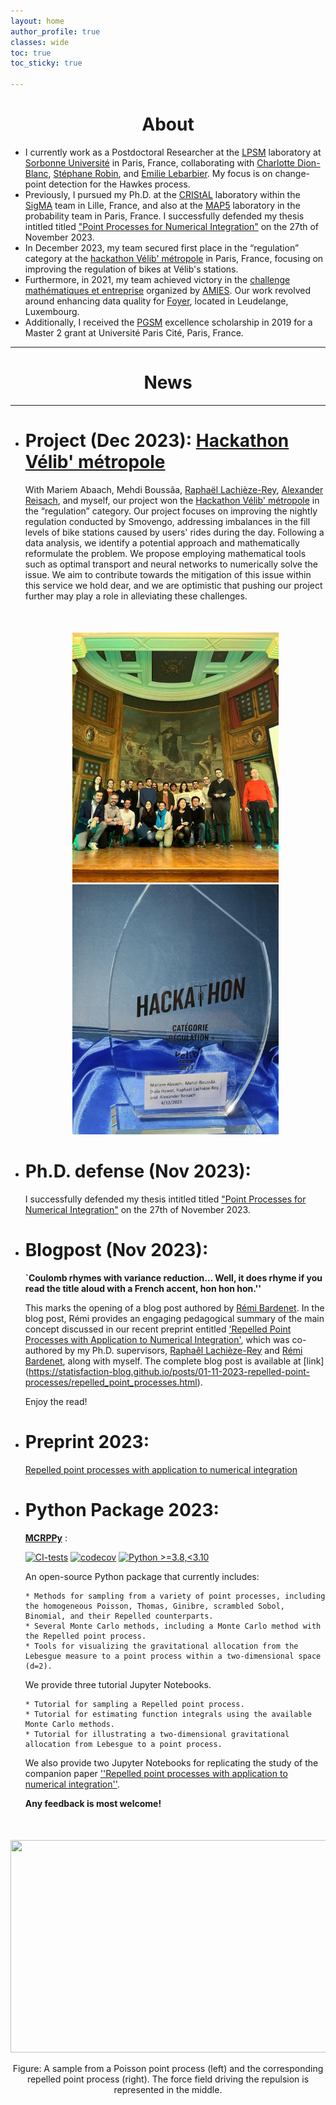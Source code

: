 ```yaml
---
layout: home
author_profile: true
classes: wide
toc: true
toc_sticky: true

---
```

<center> <h1>About</h1> </center>

* I currently work as a Postdoctoral Researcher at the [LPSM](https://www.lpsm.paris/) laboratory at [Sorbonne Université](https://www.sorbonne-universite.fr/) in Paris, France, collaborating with [Charlotte Dion-Blanc](https://sites.google.com/site/charlottedionblanc/), [Stéphane Robin](https://www.pantheonsorbonne.fr/page-perso/strobin), and [Emilie Lebarbier](https://www.parisnanterre.fr/mme-emilie-lebarbier). My focus is on change-point detection for the Hawkes process.
* Previously, I pursued my Ph.D. at the [CRIStAL](https://www.cristal.univ-lille.fr/) laboratory within the [SigMA](https://www.cristal.univ-lille.fr/?rubrique27&eid=30) team in Lille, France, and also at the [MAP5](https://map5.mi.parisdescartes.fr/) laboratory in the probability team in Paris, France. I successfully defended my thesis intitled  titled ["Point Processes for Numerical Integration"](https://www.theses.fr/s331068) on the 27th of November 2023.
* In December 2023, my team secured first place in the “regulation” category at the [hackathon Vélib' métropole](https://blog.velib-metropole.fr/hackathon/) in Paris, France, focusing on improving the regulation of bikes at Vélib's stations.
* Furthermore, in 2021, my team achieved victory in the [challenge mathématiques et entreprise](https://challenge-maths.sciencesconf.org/) organized by [AMIES](https://www.agence-maths-entreprises.fr/public/pages/index.html). Our work revolved around enhancing data quality for [Foyer](https://www.foyer.lu/en/homepage), located in Leudelange, Luxembourg.
* Additionally, I received the [PGSM](https://applications.sciencesmaths-paris.fr/fr/les-laureats-du-programme-pgsm-master-850.htm#:~:text=France-,HAWAT,-Diala) excellence scholarship in 2019 for a Master 2 grant at Université Paris Cité, Paris, France.

------------------------------

<center> <h1>News </h1> </center>

------------------------------

* # Project (Dec 2023): [Hackathon Vélib' métropole](https://blog.velib-metropole.fr/hackathon/)
   
  With Mariem Abaach, Mehdi Boussâa, [Raphaël Lachièze-Rey](https://helios2.mi.parisdescartes.fr/~rlachiez/), [Alexander Reisach](https://scriddie.github.io/), and myself, our project won the [Hackathon Vélib' métropole](https://blog.velib-metropole.fr/hackathon/) in the “regulation” category.
  Our project focuses on improving the nightly regulation conducted by Smovengo, addressing imbalances in the fill levels of bike stations caused by users' rides during the day. 
  Following a data analysis, we identify a potential approach and mathematically reformulate the problem. 
  We propose employing mathematical tools such as optimal transport and neural networks to numerically solve the issue.
  We aim to contribute towards the mitigation of this issue within this service we hold dear, and we are optimistic that pushing our project further may play a role in alleviating these challenges.

  <div align="middle" style="margin-top: 50px">
  <img src="assets/images/winner_picture.jpeg" align="bottom" style="width:330px;height:400px;">
  <img src="assets/images/trophy_hackathon_2023.jpeg" align="bottom" style="width:330px;height:400px;">
  </div> 
  <!-- For more details, check the [Projects](Projects) section. -->


* # Ph.D. defense (Nov 2023): 
  I successfully defended my thesis intitled  titled ["Point Processes for Numerical Integration"](https://www.theses.fr/s331068) on the 27th of November 2023.

* # Blogpost (Nov 2023): 

    **`Coulomb rhymes with variance reduction… Well, it does rhyme if you read the title aloud with a French accent, hon hon hon.''**

    This marks the opening of a blog post authored by [Rémi Bardenet](https://rbardenet.github.io/).
    In the blog post, Rémi provides an engaging pedagogical summary of the main concept discussed in our recent preprint entitled ['Repelled Point Processes with Application to Numerical Integration'](https://arxiv.org/abs/2308.04825), which was co-authored by my Ph.D. supervisors, [Raphaêl Lachièze-Rey](https://helios2.mi.parisdescartes.fr/~rlachiez/) and [Rémi Bardenet](https://rbardenet.github.io/), along with myself.
    The complete blog post is available at [link] (<https://statisfaction-blog.github.io/posts/01-11-2023-repelled-point-processes/repelled_point_processes.html>).

    Enjoy the read!

* # Preprint 2023: 

    [Repelled point processes with application to numerical integration](https://arxiv.org/abs/2308.04825)

* # Python Package 2023:

    **[MCRPPy](https://github.com/dhawat/MCRPPy)** :

    [![CI-tests](https://github.com/dhawat/MCRPPy/actions/workflows/ci.yml/badge.svg)](https://github.com/dhawat/MCRPPy/actions/workflows/ci.yml)
    [![codecov](https://codecov.io/gh/dhawat/MCRPPy/branch/main/graph/badge.svg?token=CODECOV_TOKEN)](https://codecov.io/gh/dhawat/MCRPPy)
    [![Python >=3.8,<3.10](https://img.shields.io/badge/python->=3.8,<3.10-blue.svg)](https://www.python.org/downloads/release/python-371/)

    An open-source Python package that currently includes:

      * Methods for sampling from a variety of point processes, including the homogeneous Poisson, Thomas, Ginibre, scrambled Sobol, Binomial, and their Repelled counterparts.
      * Several Monte Carlo methods, including a Monte Carlo method with the Repelled point process.
      * Tools for visualizing the gravitational allocation from the Lebesgue measure to a point process within a two-dimensional space (d=2).

    We provide three tutorial Jupyter Notebooks.

      * Tutorial for sampling a Repelled point process.
      * Tutorial for estimating function integrals using the available Monte Carlo methods.
      * Tutorial for illustrating a two-dimensional gravitational allocation from Lebesgue to a point process.

    We also provide two Jupyter Notebooks for replicating the study of the companion paper
    [''Repelled point processes with application to numerical integration''](https://arxiv.org/abs/2308.04825).

    **Any feedback is most welcome!**

<div align="middle" style="margin-top: 50px">
  <img src="{{ site.url }}{{ site.baseurl }}/assets/images/poisson_and_repelled_and_force.png" alt="" style="width:950px;height:340px;">
  <p>Figure: A sample from a Poisson point process (left) and the corresponding repelled point process (right). The force field driving the repulsion is represented in the middle.</p>
</div>

<!-- ----------------------------

<div align="middle" style="margin-top: 50px">

  <a href="https://www.cristal.univ-lille.fr/en"><img class='logo' alt="logo_cristal" src="assets/images/logo_cristal.png" align="bottom" style="width:170px;height:65px;"></a>

  <a href="https://www.univ-lille.fr/home/"> <img class='logo' alt="logo_ulcille2" src="assets/images/logo_ulille2.png" align="bottom" style="width:170px;height:100px;"></a>

  <a href="https://map5.mi.parisdescartes.fr/"> <img class='logo' alt="logo_alpha3" src="assets/images/logo_alpha3.png" align="bottom" style="width:170px;height:80px;"></a>

   <a href="https://u-paris.fr/en/"> <img class='logo' alt="logo_aparis" src="assets/images/logo_cnrs.png" align="bottom" style="width:170px;height:100px;"></a>

</div> -->
